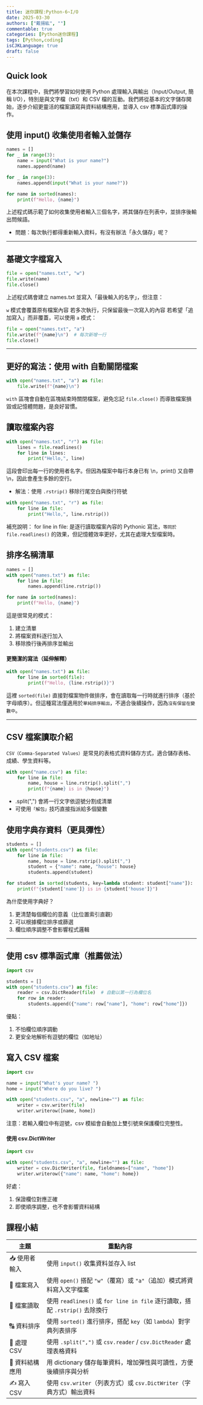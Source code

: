 ```yaml
---
title: 迷你課程:Python-6~I/O
date: 2025-03-30
authors: ["戴揚紘", ""]
commentable: true
categories: [Python迷你課程]
tags: [Python,coding]
isCJKLanguage: true
draft: false
---
```

<!--more-->
## Quick look
在本次課程中，我們將學習如何使用 Python 處理輸入與輸出（Input/Output, 簡稱 I/O），特別是與文字檔（txt）和 CSV 檔的互動。我們將從基本的文字儲存開始，逐步介紹更靈活的檔案讀寫與資料結構應用，並導入 csv 標準函式庫的操作。

## 使用 input() 收集使用者輸入並儲存
```python
names = []
for _ in range(3):
    name = input("What is your name?")
    names.append(name)

for _ in range(3):
    names.append(input("What is your name?"))

for name in sorted(names):
    print(f"Hello, {name}")
```
上述程式碼示範了如何收集使用者輸入三個名字，將其儲存在列表中，並排序後輸出問候語。
- 問題：每次執行都得重新輸入資料，有沒有辦法「永久儲存」呢？

---
## 基礎文字檔寫入
```python
file = open("names.txt", "w")
file.write(name)
file.close()
```
上述程式碼會建立 names.txt 並寫入「最後輸入的名字」，但注意：

`w` 模式會覆蓋原有檔案內容
若多次執行，只保留最後一次寫入的內容
若希望「追加寫入」而非覆蓋，可以使用 `a` 模式：
```python
file = open("names.txt", "a")
file.write(f"{name}\n")  # 每次新增一行
file.close()
```
---
## 更好的寫法：使用 with 自動關閉檔案
```python
with open("names.txt", "a") as file:
    file.write(f"{name}\n")
```
`with` 區塊會自動在區塊結束時關閉檔案，避免忘記 `file.close()` 而導致檔案損毀或記憶體問題，是良好習慣。

## 讀取檔案內容
```python
with open("names.txt", "r") as file:
    lines = file.readlines()
    for line in lines:
        print("Hello,", line)
```
這段會印出每一行的使用者名字。但因為檔案中每行本身已有 \n，print() 又自帶 \n，因此會產生多餘的空行。
- 解法：使用 `.rstrip()` 移除行尾空白與換行符號
```python
with open("names.txt", "r") as file:
    for line in file:
        print("Hello,", line.rstrip())
```
補充說明：
for line in file: 是逐行讀取檔案內容的 Pythonic 寫法，`等同於 file.readlines()` 的效果，但記憶體效率更好，尤其在處理大型檔案時。

## 排序名稱清單
```python
names = []
with open("names.txt") as file:
    for line in file:
        names.append(line.rstrip())

for name in sorted(names):
    print(f"Hello, {name}")
```
這是很常見的模式：

1. 建立清單
2. 將檔案資料逐行加入
3. 移除換行後再排序並輸出

#### 更簡潔的寫法（延伸解釋）
```python
with open("names.txt") as file:
    for line in sorted(file):
        print(f"Hello, {line.rstrip()}")
```
這裡 `sorted(file)` 直接對檔案物件做排序，會在讀取每一行時就進行排序（基於字母順序）。但這種寫法僅適用於`單純排序輸出`，不適合後續操作，因為`沒有保留在變數中`。

---
## CSV 檔案讀取介紹
`CSV（Comma-Separated Values）`是常見的表格式資料儲存方式，適合儲存表格、成績、學生資料等。
```python
with open("name.csv") as file:
    for line in file:
        name, house = line.rstrip().split(",")
        print(f"{name} is in {house}")
```
- .split(",") 會將一行文字依逗號分割成清單
- 可使用`「解包」`技巧直接指派給多個變數

## 使用字典存資料（更具彈性）
```python
students = []
with open("students.csv") as file:
    for line in file:
        name, house = line.rstrip().split(",")
        student = {"name": name, "house": house}
        students.append(student)

for student in sorted(students, key=lambda student: student["name"]):
    print(f"{student['name']} is in {student['house']}")
```
為什麼使用字典好？

1. 更清楚每個欄位的意義（比位置索引直觀）
2. 可以根據欄位排序或篩選
3. 欄位順序調整不會影響程式邏輯

---
## 使用 csv 標準函式庫（推薦做法）
```python
import csv

students = []
with open("students.csv") as file:
    reader = csv.DictReader(file)  # 自動以第一行為欄位名
    for row in reader:
        students.append({"name": row["name"], "home": row["home"]})
```
優點：

1. 不怕欄位順序調動
2. 更安全地解析有逗號的欄位（如地址）

## 寫入 CSV 檔案
```python
import csv

name = input("What's your name? ")
home = input("Where do you live? ")

with open("students.csv", "a", newline="") as file:
    writer = csv.writer(file)
    writer.writerow([name, home])
```
注意：若輸入欄位中有逗號，csv 模組會自動加上雙引號來保護欄位完整性。
#### 使用 csv.DictWriter
```python
import csv

with open("students.csv", "a", newline="") as file:
    writer = csv.DictWriter(file, fieldnames=["name", "home"])
    writer.writerow({"name": name, "home": home})
```
好處：

1. 保證欄位對應正確
2. 即使順序調整，也不會影響資料結構

## 課程小結
| 主題           | 重點內容                                                                 |
|----------------|--------------------------------------------------------------------------|
| 📥 使用者輸入   | 使用 `input()` 收集資料並存入 list                                       |
| 📁 檔案寫入     | 使用 `open()` 搭配 `"w"`（覆寫）或 `"a"`（追加）模式將資料寫入文字檔案      |
| 📖 檔案讀取     | 使用 `readlines()` 或 `for line in file` 逐行讀取，搭配 `.rstrip()` 去除換行 |
| 🔠 資料排序     | 使用 `sorted()` 進行排序，搭配 `key`（如 `lambda`）對字典列表排序           |
| 📑 處理 CSV     | 使用 `.split(",")` 或 `csv.reader` / `csv.DictReader` 處理表格資料         |
| 🧱 資料結構應用 | 用 dictionary 儲存每筆資料，增加彈性與可讀性，方便後續排序與分析           |
| ✍️ 寫入 CSV     | 使用 `csv.writer`（列表方式）或 `csv.DictWriter`（字典方式）輸出資料        |
